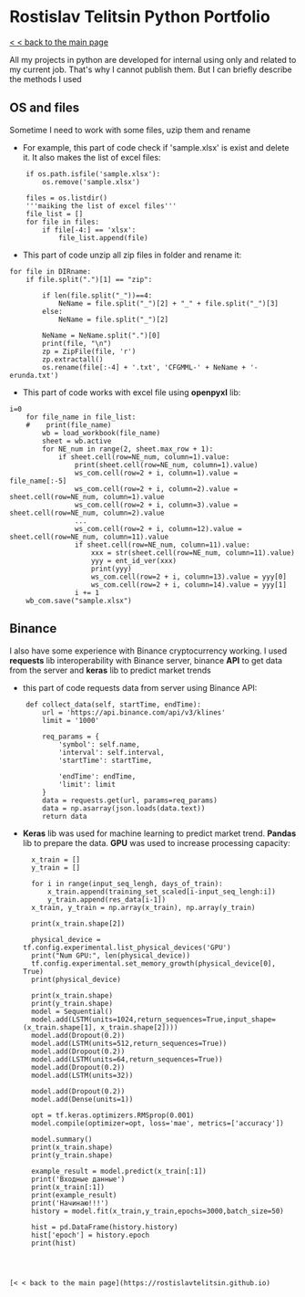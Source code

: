 # Rostislav Telitsin Python Portfolio
[< < back to the main page](https://rostislavtelitsin.github.io)

All my projects in python are developed for internal using only and related to my current job. That's why I cannot publish them. But I can briefly describe the methods I used

## OS and files

Sometime I need to work with some files, uzip them and rename
- For example, this part of code check if 'sample.xlsx' is exist and delete it. It also makes the list of excel files:
~~~
    if os.path.isfile('sample.xlsx'):
        os.remove('sample.xlsx')

    files = os.listdir()
    '''maiking the list of excel files'''
    file_list = []
    for file in files:
        if file[-4:] == 'xlsx':
            file_list.append(file)
~~~

- This part of code unzip all zip files in folder and rename it:
~~~
for file in DIRname:
    if file.split(".")[1] == "zip":

        if len(file.split("_"))==4:
            NeName = file.split("_")[2] + "_" + file.split("_")[3]
        else:
            NeName = file.split("_")[2]
        
        NeName = NeName.split(".")[0]
        print(file, "\n")
        zp = ZipFile(file, 'r')
        zp.extractall()
        os.rename(file[:-4] + '.txt', 'CFGMML-' + NeName + '-erunda.txt')
~~~        


- This part of code works with excel file using **openpyxl** lib:
~~~ 
i=0
    for file_name in file_list:
    #    print(file_name)
        wb = load_workbook(file_name)
        sheet = wb.active
        for NE_num in range(2, sheet.max_row + 1):
            if sheet.cell(row=NE_num, column=1).value:
                print(sheet.cell(row=NE_num, column=1).value)
                ws_com.cell(row=2 + i, column=1).value = file_name[:-5]
                ws_com.cell(row=2 + i, column=2).value = sheet.cell(row=NE_num, column=1).value
                ws_com.cell(row=2 + i, column=3).value = sheet.cell(row=NE_num, column=2).value
                ...
                ws_com.cell(row=2 + i, column=12).value = sheet.cell(row=NE_num, column=11).value
                if sheet.cell(row=NE_num, column=11).value:
                    xxx = str(sheet.cell(row=NE_num, column=11).value)
                    yyy = ent_id_ver(xxx)
                    print(yyy)
                    ws_com.cell(row=2 + i, column=13).value = yyy[0]
                    ws_com.cell(row=2 + i, column=14).value = yyy[1]
                i += 1
    wb_com.save("sample.xlsx")
~~~ 

## Binance
I also have some experience with Binance cryptocurrency working. I used **requests** lib interoperability with Binance server, binance **API** to get data from the server and **keras** lib to predict market trends

- this part of code requests data from server using Binance API:
~~~
    def collect_data(self, startTime, endTime):
        url = 'https://api.binance.com/api/v3/klines'
        limit = '1000'

        req_params = {
            'symbol': self.name,
            'interval': self.interval,
            'startTime': startTime,

            'endTime': endTime,
            'limit': limit
        }
        data = requests.get(url, params=req_params)
        data = np.asarray(json.loads(data.text))
        return data
~~~

- **Keras** lib was used for machine learning to predict market trend. **Pandas** lib to prepare the data. **GPU** was used to increase processing capacity:  
  ~~~
    x_train = []
    y_train = []

    for i in range(input_seq_lengh, days_of_train):
        x_train.append(training_set_scaled[i-input_seq_lengh:i])
        y_train.append(res_data[i-1])
    x_train, y_train = np.array(x_train), np.array(y_train)

    print(x_train.shape[2])

    physical_device = tf.config.experimental.list_physical_devices('GPU')
    print("Num GPU:", len(physical_device))
    tf.config.experimental.set_memory_growth(physical_device[0], True)
    print(physical_device)

    print(x_train.shape)
    print(y_train.shape)
    model = Sequential()
    model.add(LSTM(units=1024,return_sequences=True,input_shape=(x_train.shape[1], x_train.shape[2])))
    model.add(Dropout(0.2))
    model.add(LSTM(units=512,return_sequences=True))
    model.add(Dropout(0.2))
    model.add(LSTM(units=64,return_sequences=True))
    model.add(Dropout(0.2))
    model.add(LSTM(units=32))
    
    model.add(Dropout(0.2))
    model.add(Dense(units=1))
    
    opt = tf.keras.optimizers.RMSprop(0.001)
    model.compile(optimizer=opt, loss='mae', metrics=['accuracy'])
    
    model.summary()
    print(x_train.shape)
    print(y_train.shape)
    
    example_result = model.predict(x_train[:1])
    print('Входные данные')
    print(x_train[:1])
    print(example_result)
    print('Начинаю!!!')
    history = model.fit(x_train,y_train,epochs=3000,batch_size=50)
    
    hist = pd.DataFrame(history.history)
    hist['epoch'] = history.epoch
    print(hist)
~~~  



[< < back to the main page](https://rostislavtelitsin.github.io)
